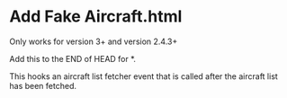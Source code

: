 # Add Fake Aircraft.html
Only works for version 3+ and version 2.4.3+

Add this to the END of HEAD for *.

This hooks an aircraft list fetcher event that is called after the aircraft
list has been fetched.
